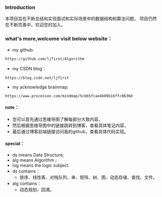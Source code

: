 ### Introduction
本项目旨在不断总结和实现面试和实际场景中的数据结构和算法问题，
项目仍然在不断完善中，欢迎您的加入。

### what's more,welcome visit below website：
+ my github:
~~~
https://github.com/ljfirst/Algorithm
~~~
+ my CSDN blog：
~~~
https://blog.csdn.net/ljfirst
~~~
+ my acknowledge brainmap:
~~~
https://www.processon.com/mindmap/5cbb5fcae4b09b16ffc06360
~~~
#### note：
+ 您可以首先通过思维导图了解每部分大致内容，
+ 然后根据思维导图中的链接跳转到博客，查看具体笔记内容，
+ 最后通过博客前端链接访问我的github，查看具体代码实现。

#### special：
+ ds means Data Structure;
+ alg means Algorithm ;
+ log means the logic subject.
+ ds contains：
  + 排序、线性表、对栈队列、串、矩阵、树、图、动态存储、查找、文件。
+ alg contains：
  + 动态规划、回溯。
